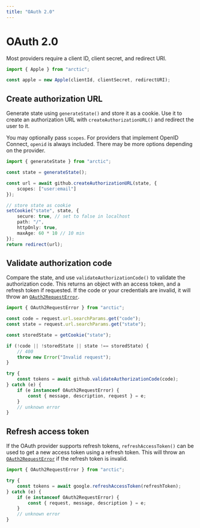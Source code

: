 ```yaml
---
title: "OAuth 2.0"
---
```


# OAuth 2.0

Most providers require a client ID, client secret, and redirect URI.

```ts
import { Apple } from "arctic";

const apple = new Apple(clientId, clientSecret, redirectURI);
```

## Create authorization URL

Generate state using `generateState()` and store it as a cookie. Use it to create an authorization URL with `createAuthorizationURL()` and redirect the user to it.

You may optionally pass `scopes`. For providers that implement OpenID Connect, `openid` is always included. There may be more options depending on the provider.

```ts
import { generateState } from "arctic";

const state = generateState();

const url = await github.createAuthorizationURL(state, {
	scopes: ["user:email"]
});

// store state as cookie
setCookie("state", state, {
	secure: true, // set to false in localhost
	path: "/",
	httpOnly: true,
	maxAge: 60 * 10 // 10 min
});
return redirect(url);
```

## Validate authorization code

Compare the state, and use `validateAuthorizationCode()` to validate the authorization code. This returns an object with an access token, and a refresh token if requested. If the code or your credentials are invalid, it will throw an [`OAuth2RequestError`](https://oslo.js.org/reference/oauth2/OAuth2RequestError).

```ts
import { OAuth2RequestError } from "arctic";

const code = request.url.searchParams.get("code");
const state = request.url.searchParams.get("state");

const storedState = getCookie("state");

if (!code || !storedState || state !== storedState) {
	// 400
	throw new Error("Invalid request");
}

try {
	const tokens = await github.validateAuthorizationCode(code);
} catch (e) {
	if (e instanceof OAuth2RequestError) {
		const { message, description, request } = e;
	}
	// unknown error
}
```

## Refresh access token

If the OAuth provider supports refresh tokens, `refreshAccessToken()` can be used to get a new access token using a refresh token. This will throw an [`OAuth2RequestError`](https://oslo.js.org/reference/oauth2/OAuth2RequestError) if the refresh token is invalid.

```ts
import { OAuth2RequestError } from "arctic";

try {
	const tokens = await google.refreshAccessToken(refreshToken);
} catch (e) {
	if (e instanceof OAuth2RequestError) {
		const { request, message, description } = e;
	}
	// unknown error
}
```

